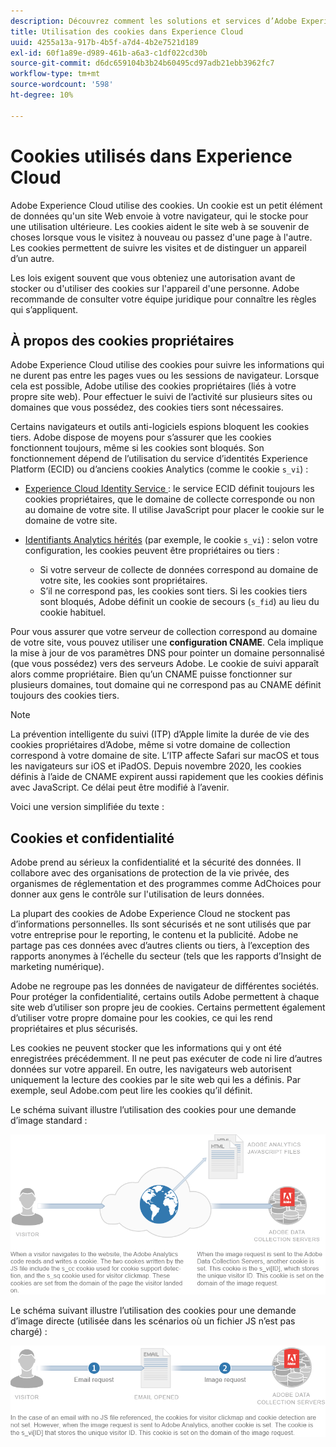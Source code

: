 ```yaml
---
description: Découvrez comment les solutions et services d’Adobe Experience Cloud utilisent les cookies.
title: Utilisation des cookies dans Experience Cloud
uuid: 4255a13a-917b-4b5f-a7d4-4b2e7521d189
exl-id: 60f1a89e-d989-461b-a6a3-c1df022cd30b
source-git-commit: d6dc659104b3b24b60495cd97adb21ebb3962fc7
workflow-type: tm+mt
source-wordcount: '598'
ht-degree: 10%

---
```


# Cookies utilisés dans Experience Cloud

Adobe Experience Cloud utilise des cookies. Un cookie est un petit élément de données qu&#39;un site Web envoie à votre navigateur, qui le stocke pour une utilisation ultérieure. Les cookies aident le site web à se souvenir de choses lorsque vous le visitez à nouveau ou passez d&#39;une page à l&#39;autre. Les cookies permettent de suivre les visites et de distinguer un appareil d’un autre.

Les lois exigent souvent que vous obteniez une autorisation avant de stocker ou d&#39;utiliser des cookies sur l&#39;appareil d&#39;une personne. Adobe recommande de consulter votre équipe juridique pour connaître les règles qui s’appliquent.

## À propos des cookies propriétaires

Adobe Experience Cloud utilise des cookies pour suivre les informations qui ne durent pas entre les pages vues ou les sessions de navigateur. Lorsque cela est possible, Adobe utilise des cookies propriétaires (liés à votre propre site web). Pour effectuer le suivi de l’activité sur plusieurs sites ou domaines que vous possédez, des cookies tiers sont nécessaires.

Certains navigateurs et outils anti-logiciels espions bloquent les cookies tiers. Adobe dispose de moyens pour s’assurer que les cookies fonctionnent toujours, même si les cookies sont bloqués. Son fonctionnement dépend de l’utilisation du service d’identités Experience Platform (ECID) ou d’anciens cookies Analytics (comme le cookie `s_vi`) :

* [Experience Cloud Identity Service ](https://experienceleague.adobe.com/fr/docs/id-service/using/intro/overview) : le service ECID définit toujours les cookies propriétaires, que le domaine de collecte corresponde ou non au domaine de votre site. Il utilise JavaScript pour placer le cookie sur le domaine de votre site.

* [Identifiants Analytics hérités](analytics.md) (par exemple, le cookie `s_vi`) : selon votre configuration, les cookies peuvent être propriétaires ou tiers :

   * Si votre serveur de collecte de données correspond au domaine de votre site, les cookies sont propriétaires.
   * S’il ne correspond pas, les cookies sont tiers. Si les cookies tiers sont bloqués, Adobe définit un cookie de secours (`s_fid`) au lieu du cookie habituel.

Pour vous assurer que votre serveur de collection correspond au domaine de votre site, vous pouvez utiliser une **configuration CNAME**. Cela implique la mise à jour de vos paramètres DNS pour pointer un domaine personnalisé (que vous possédez) vers des serveurs Adobe. Le cookie de suivi apparaît alors comme propriétaire. Bien qu’un CNAME puisse fonctionner sur plusieurs domaines, tout domaine qui ne correspond pas au CNAME définit toujours des cookies tiers.

>[!NOTE]
>
>La prévention intelligente du suivi (ITP) d’Apple limite la durée de vie des cookies propriétaires d’Adobe, même si votre domaine de collection correspond à votre domaine de site. L’ITP affecte Safari sur macOS et tous les navigateurs sur iOS et iPadOS. Depuis novembre 2020, les cookies définis à l’aide de CNAME expirent aussi rapidement que les cookies définis avec JavaScript. Ce délai peut être modifié à l’avenir.

Voici une version simplifiée du texte :

## Cookies et confidentialité

Adobe prend au sérieux la confidentialité et la sécurité des données. Il collabore avec des organisations de protection de la vie privée, des organismes de réglementation et des programmes comme AdChoices pour donner aux gens le contrôle sur l&#39;utilisation de leurs données.

La plupart des cookies de Adobe Experience Cloud ne stockent pas d’informations personnelles. Ils sont sécurisés et ne sont utilisés que par votre entreprise pour le reporting, le contenu et la publicité. Adobe ne partage pas ces données avec d’autres clients ou tiers, à l’exception des rapports anonymes à l’échelle du secteur (tels que les rapports d’Insight de marketing numérique).

Adobe ne regroupe pas les données de navigateur de différentes sociétés. Pour protéger la confidentialité, certains outils Adobe permettent à chaque site web d’utiliser son propre jeu de cookies. Certains permettent également d’utiliser votre propre domaine pour les cookies, ce qui les rend propriétaires et plus sécurisés.

Les cookies ne peuvent stocker que les informations qui y ont été enregistrées précédemment. Il ne peut pas exécuter de code ni lire d’autres données sur votre appareil. En outre, les navigateurs web autorisent uniquement la lecture des cookies par le site web qui les a définis. Par exemple, seul Adobe.com peut lire les cookies qu’il définit.

Le schéma suivant illustre l’utilisation des cookies pour une demande d’image standard :

![Utilisation des cookies pour une requête image standard](assets/CookiesProcessGraphic-01.png)

Le schéma suivant illustre lʼutilisation des cookies pour une demande dʼimage directe (utilisée dans les scénarios où un fichier JS nʼest pas chargé) :

![Utilisation des cookies pour une demande dʼimage directe](assets/CookiesProcessGraphic2.png)
